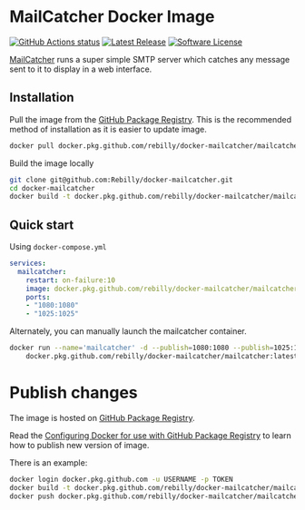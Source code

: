 # MailCatcher Docker Image

[![GitHub Actions status][ico-github-actions]][link-github]
[![Latest Release][ico-version]][link-github]
[![Software License][ico-license]][link-license]

[ico-version]: https://img.shields.io/github/tag/Rebilly/docker-mailcatcher.svg?label=latest
[ico-github-actions]: https://github.com/Rebilly/docker-mailcatcher/workflows/build/badge.svg
[ico-license]: https://img.shields.io/badge/License-MIT-blue.svg

[link-github]: https://github.com/Rebilly/docker-mailcatcher
[link-license]: LICENSE

[MailCatcher](https://mailcatcher.me/) runs a super simple SMTP server
which catches any message sent to it to display in a web interface.

## Installation

Pull the image from the [GitHub Package Registry](https://github.com/Rebilly/docker-mailcatcher/packages/42492).
This is the recommended method of installation as it is easier to update image.

```bash
docker pull docker.pkg.github.com/rebilly/docker-mailcatcher/mailcatcher:latest
```

Build the image locally

```bash
git clone git@github.com:Rebilly/docker-mailcatcher.git 
cd docker-mailcatcher
docker build -t docker.pkg.github.com/rebilly/docker-mailcatcher/mailcatcher:latest .
```

## Quick start

Using `docker-compose.yml`

```yaml
services:
  mailcatcher:
    restart: on-failure:10
    image: docker.pkg.github.com/rebilly/docker-mailcatcher/mailcatcher:latest
    ports:
    - "1080:1080"
    - "1025:1025"
```

Alternately, you can manually launch the mailcatcher container.

```bash
docker run --name='mailcatcher' -d --publish=1080:1080 --publish=1025:1025 \
    docker.pkg.github.com/rebilly/docker-mailcatcher/mailcatcher:latest
```

# Publish changes

The image is hosted on [GitHub Package Registry](https://github.com/Rebilly/docker-mailcatcher/packages/42492).

Read the [Configuring Docker for use with GitHub Package Registry](https://help.github.com/en/github/managing-packages-with-github-package-registry/configuring-docker-for-use-with-github-package-registry) 
to learn how to publish new version of image.

There is an example:

```bash
docker login docker.pkg.github.com -u USERNAME -p TOKEN
docker build -t docker.pkg.github.com/rebilly/docker-mailcatcher/mailcatcher:latest .
docker push docker.pkg.github.com/rebilly/docker-mailcatcher/mailcatcher:latest
```
